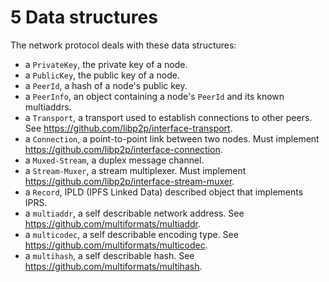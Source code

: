 5 Data structures
=================

The network protocol deals with these data structures:

- a `PrivateKey`, the private key of a node.
- a `PublicKey`, the public key of a node.
- a `PeerId`, a hash of a node's public key.
- a `PeerInfo`, an object containing a node's `PeerId` and its known multiaddrs.
- a `Transport`, a transport used to establish connections to other peers. See <https://github.com/libp2p/interface-transport>.
- a `Connection`, a point-to-point link between two nodes. Must implement <https://github.com/libp2p/interface-connection>.
- a `Muxed-Stream`, a duplex message channel.
- a `Stream-Muxer`, a stream multiplexer. Must implement <https://github.com/libp2p/interface-stream-muxer>.
- a `Record`, IPLD (IPFS Linked Data) described object that implements IPRS.
- a `multiaddr`, a self describable network address. See <https://github.com/multiformats/multiaddr>.
- a `multicodec`, a self describable encoding type. See <https://github.com/multiformats/multicodec>.
- a `multihash`, a self describable hash. See <https://github.com/multiformats/multihash>.
